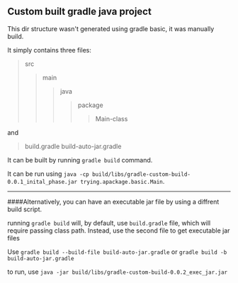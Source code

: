## Custom built gradle java project

This dir structure wasn't generated using gradle basic, it was manually build.

It simply contains three files:

> src
>> main
>>> java
>>>> package
>>>>> Main-class

and

> build.gradle
> build-auto-jar.gradle

It can be built by running ```gradle build``` command.

It can be run using ```java -cp build/libs/gradle-custom-build-0.0.1_inital_phase.jar trying.apackage.basic.Main```.

----

####Alternatively, you can have an executable jar file by using a diffrent build script.

running ```gradle build``` will, by default, use ```build.gradle``` file, which will require passing class path.
Instead, use the second file to get executable jar files

Use 
```gradle build --build-file build-auto-jar.gradle```
or
```gradle build -b build-auto-jar.gradle```


to run, use
```java -jar build/libs/gradle-custom-build-0.0.2_exec_jar.jar```